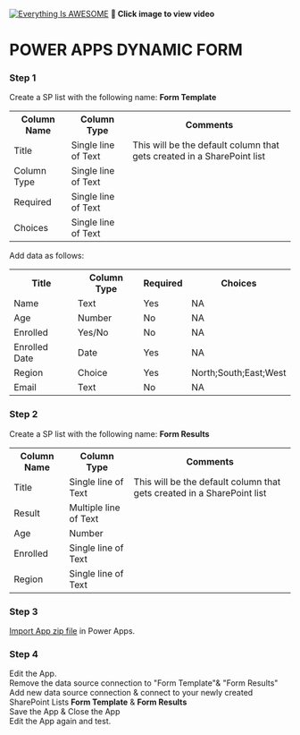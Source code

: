 
[![Everything Is AWESOME](http://img.youtube.com/vi/wQqetH2QLyk/maxresdefault.jpg)](https://youtu.be/wQqetH2QLyk "Power Apps Dynamic Forms")
**🎥 Click image to view video**

# POWER APPS DYNAMIC FORM

### Step 1
Create a SP list with the following name: **Form Template**

<table>
  <th>Column Name</th>  <th>Column Type</th>  <th>Comments</th> 
  <tr> <td>Title</td>  <td>Single line of Text</td> <td>This will be the default column that gets created in a SharePoint list</td> </tr>
  <tr> <td>Column Type</td>  <td>Single line of Text</td> <td></td> </tr>
   <tr> <td>Required</td>  <td>Single line of Text</td><td></td> </tr>
   <tr> <td>Choices</td> <td>Single line of Text</td> <td></td> </tr>
</table>


Add data as follows:
<table>
   <th>Title</th>  <th>Column Type</th>  <th>Required</th> <th>Choices</th>
<tr> <td>Name</td> 	 <td>Text</td>	 <td>Yes</td>	 <td>NA</td></tr>
<tr> <td>Age</td> 	 <td>	Number	</td> 	 <td>No</td> 	 <td>	NA</td></tr>
<tr> <td>Enrolled</td> 	 <td>	Yes/No</td> 	 <td>	No</td> 	 <td>	NA</td></tr>
<tr> <td>Enrolled Date</td> 	 <td>	Date</td> 	 <td>	Yes	</td> 	 <td>NA</td></tr>
<tr> <td>Region</td> 	 <td>	Choice</td> 	 <td>	Yes</td> 	 <td>	North;South;East;West</td></tr>
<tr> <td>Email	</td> 	 <td>Text	</td> 	 <td>No	</td> 	 <td>NA</td></tr>
  </table>
  
  ### Step 2
Create a SP list with the following name: **Form Results**

<table>
  <th>Column Name</th>  <th>Column Type</th>  <th>Comments</th> 
  <tr> <td>Title</td>  <td>Single line of Text</td> <td>This will be the default column that gets created in a SharePoint list</td> </tr>
  <tr> <td>Result</td>  <td>Multiple line of Text</td> <td></td> </tr>
   <tr> <td>Age</td>  <td>Number</td><td></td> </tr>
   <tr> <td>Enrolled</td> <td>Single line of Text</td> <td></td> </tr>
  <tr> <td>Region</td> <td>Single line of Text</td> <td></td> </tr>
</table>


### Step 3
[Import App zip file](https://github.com/rdorrani/PowerApps/blob/master/DynamicForms/DynamicForms_20211205225225.zip) in Power Apps. 

### Step 4
Edit the App.  <br>
Remove the data source connection to "Form Template"& "Form Results"<br>
Add new data source connection & connect to your newly created SharePoint Lists **Form Template** &  **Form Results**
<br> Save the App & Close the App
<br> Edit the App again and test.

